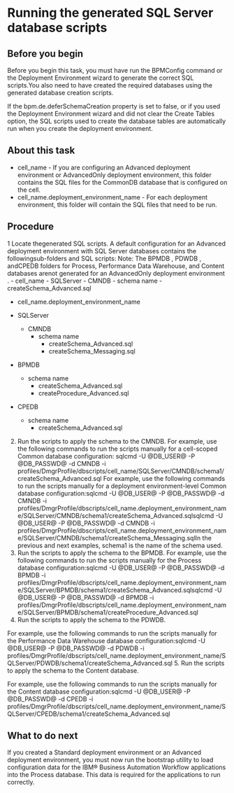 # Running the generated SQL Server database scripts

## Before you begin

Before you begin this task, you must have
run the BPMConfig command or the Deployment Environment
wizard to generate the correct SQL scripts.You
also need to have created the required databases using the generated
database creation scripts.

If the bpm.de.deferSchemaCreation property
is set to false, or if you used the Deployment Environment
wizard and did not clear the Create Tables option,
the SQL scripts used to create the database tables are automatically
run when you create the deployment environment.

## About this task

- cell\_name - If you are configuring an Advanced
deployment environment or AdvancedOnly
deployment environment,
this folder contains the SQL files for the CommonDB database that is configured on the cell.
- cell\_name.deployment\_environment\_name - For
each deployment environment, this folder will contain the SQL files
that need to be run.

## Procedure

1 Locate thegenerated SQL scripts. A default configuration for an Advanced deployment environment with SQL Server databases contains the followingsub-folders and SQL scripts: Note: The BPMDB , PDWDB , andCPEDB folders for Process, Performance Data Warehouse, and Content databases arenot generated for an AdvancedOnly deployment environment .
    - cell\_name
        - SQLServer
            - CMNDB
                - schema name
                    - createSchema\_Advanced.sql
- cell\_name.deployment\_environment\_name

- SQLServer
    - CMNDB
        - schema name
            - createSchema\_Advanced.sql
            - createSchema\_Messaging.sql

- BPMDB
    - schema name
        - createSchema\_Advanced.sql
        - createProcedure\_Advanced.sql

- CPEDB
    - schema name
        - createSchema\_Advanced.sql
2. Run the scripts to
apply the schema to the CMNDB.
For
example, use the following commands to run the scripts manually for
a cell-scoped Common database configuration: sqlcmd -U @DB\_USER@ -P @DB\_PASSWD@ -d CMNDB -i profiles/DmgrProfile/dbscripts/cell\_name/SQLServer/CMNDB/schema1/createSchema\_Advanced.sql
For
example, use the following commands to run the scripts manually for
a deployment environment-level Common database configuration:sqlcmd -U @DB\_USER@ -P @DB\_PASSWD@ -d CMNDB -i profiles/DmgrProfile/dbscripts/cell\_name.deployment\_environment\_name/SQLServer/CMNDB/schema1/createSchema\_Advanced.sqlsqlcmd -U @DB\_USER@ -P @DB\_PASSWD@ -d CMNDB -i profiles/DmgrProfile/dbscripts/cell\_name.deployment\_environment\_name/SQLServer/CMNDB/schema1/createSchema\_Messaging.sqlIn the previous and next examples, schema1 is the name of the
schema used.
3. Run the scripts to
apply the schema to the BPMDB.
For example, use the following
commands to run the scripts manually for the Process database configuration:sqlcmd -U @DB\_USER@ -P @DB\_PASSWD@ -d BPMDB -i profiles/DmgrProfile/dbscripts/cell\_name.deployment\_environment\_name/SQLServer/BPMDB/schema1/createSchema\_Advanced.sqlsqlcmd -U @DB\_USER@ -P @DB\_PASSWD@ -d BPMDB -i profiles/DmgrProfile/dbscripts/cell\_name.deployment\_environment\_name/SQLServer/BPMDB/schema1/createProcedure\_Advanced.sql
4. Run the scripts to apply the schema to the PDWDB.

For example, use the following commands to run the scripts manually for the Performance Data
Warehouse database
configuration:sqlcmd -U @DB\_USER@ -P @DB\_PASSWD@ -d PDWDB -i profiles/DmgrProfile/dbscripts/cell\_name.deployment\_environment\_name/SQLServer/PDWDB/schema1/createSchema\_Advanced.sql
5. Run the scripts to apply the schema to the Content database.

For example, use the following commands to run the scripts manually for the Content database
configuration:sqlcmd -U @DB\_USER@ -P @DB\_PASSWD@ -d CPEDB -i profiles/DmgrProfile/dbscripts/cell\_name.deployment\_environment\_name/SQLServer/CPEDB/schema1/createSchema\_Advanced.sql

## What to do next

If you created a Standard
deployment environment or an Advanced
deployment environment,
you must now run the bootstrap utility to load configuration data for the IBM® Business Automation Workflow applications into the Process
database. This data is required for the applications to run correctly.